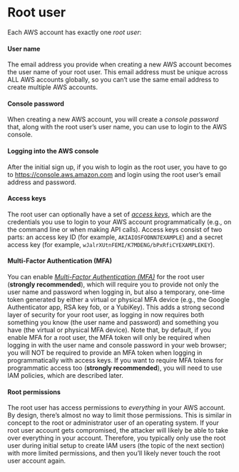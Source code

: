 # Root user

Each AWS account has exactly one _root user_:



<div className="dlist">

#### User name

The email address you provide when creating a new AWS account becomes the user name of your root user. This email
address must be unique across ALL AWS accounts globally, so you can’t use the same email address to create multiple
AWS accounts.

#### Console password

When creating a new AWS account, you will create a _console password_ that, along with the root user’s user name,
you can use to login to the AWS console.

#### Logging into the AWS console

After the initial sign up, if you wish to login as the root user, you have to go to
<https://console.aws.amazon.com> and login using the root user’s email address and password.

#### Access keys

The root user can optionally have a set of
_[access keys](https://docs.aws.amazon.com/general/latest/gr/aws-sec-cred-types.html#access-keys-and-secret-access-keys)_,
which are the credentials you use to login to your AWS account programmatically (e.g., on the command line or when
making API calls). Access keys consist of two parts: an access key ID (for example, `AKIAIOSFODNN7EXAMPLE`) and a
secret access key (for example, `wJalrXUtnFEMI/K7MDENG/bPxRfiCYEXAMPLEKEY`).

#### Multi-Factor Authentication (MFA)

You can enable
_[Multi-Factor Authentication (MFA)](https://docs.aws.amazon.com/IAM/latest/UserGuide/id_credentials_mfa.html)_ for the
root user (**strongly recommended**), which will require you to provide not only the user name and password when
logging in, but also a temporary, one-time token generated by either a virtual or physical MFA device (e.g., the
Google Authenticator app, RSA key fob, or a YubiKey). This adds a strong second layer of security for your root user,
as logging in now requires both something you know (the user name and password) and something you have (the
virtual or physical MFA device). Note that, by default, if you enable MFA for a root user, the MFA token will only be
required when logging in with the user name and console password in your web browser; you will NOT be required to
provide an MFA token when logging in programmatically with access keys. If you want to require MFA tokens for
programmatic access too (**strongly recommended**), you will need to use IAM policies, which are described later.

#### Root permissions

The root user has access permissions to _everything_ in your AWS account. By design, there’s almost no way to limit
those permissions. This is similar in concept to the root or administrator user of an operating system. If your root
user account gets compromised, the attacker will likely be able to take over everything in your account. Therefore,
you typically only use the root user during initial setup to create IAM users (the topic of the next section) with
more limited permissions, and then you’ll likely never touch the root user account again.


</div>






<!-- ##DOCS-SOURCER-START
{
  "sourcePlugin": "local-copier",
  "hash": "0ea3d2d2cf61de3dc23190489c4ec9d5"
}
##DOCS-SOURCER-END -->
